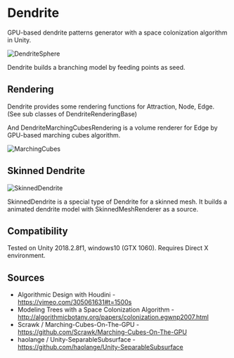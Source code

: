 Dendrite
=====================

GPU-based dendrite patterns generator with a space colonization algorithm in Unity.

![DendriteSphere](https://raw.githubusercontent.com/mattatz/Dendrite/master/Captures/DendriteSphere.gif)

Dendrite builds a branching model by feeding points as seed. 

## Rendering

Dendrite provides some rendering functions for Attraction, Node, Edge. (See sub classes of DendriteRenderingBase)

And DendriteMarchingCubesRendering is a volume renderer for Edge by GPU-based marching cubes algorithm.

![MarchingCubes](https://raw.githubusercontent.com/mattatz/Dendrite/master/Captures/DendriteSphereMarchingCubes.gif)

## Skinned Dendrite

![SkinnedDendrite](https://raw.githubusercontent.com/mattatz/Dendrite/master/Captures/SkinnedDendrite.gif)

SkinnedDendrite is a special type of Dendrite for a skinned mesh.
It builds a animated dendrite model with SkinnedMeshRenderer as a source.

## Compatibility

Tested on Unity 2018.2.8f1, windows10 (GTX 1060).
Requires Direct X environment.

## Sources

- Algorithmic Design with Houdini - https://vimeo.com/305061631#t=1500s 
- Modeling Trees with a Space Colonization Algorithm - http://algorithmicbotany.org/papers/colonization.egwnp2007.html
- Scrawk / Marching-Cubes-On-The-GPU - https://github.com/Scrawk/Marching-Cubes-On-The-GPU
- haolange / Unity-SeparableSubsurface - https://github.com/haolange/Unity-SeparableSubsurface
